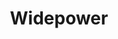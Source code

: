 ---
layout: post
type: post
title: Widepower
description: "Desenvolvimento do site do Widepower utilizando WordPress."
tags: ['Front-end', 'WordPress']
type: single
live: "http://widepower.com.br/"
permalink: /portfolio/:title/
---